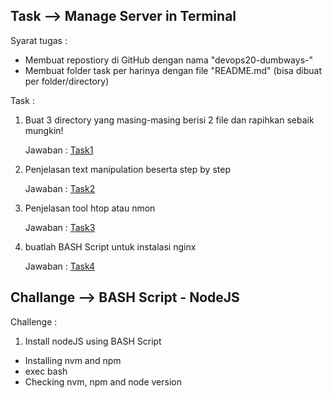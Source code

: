 ## Task --> Manage Server in Terminal

Syarat tugas :
- Membuat repostiory di GitHub dengan nama "devops20-dumbways-<nama>"
- Membuat folder task per harinya dengan file "README.md" (bisa dibuat per folder/directory)

Task :
1. Buat 3 directory yang masing-masing berisi 2 file dan rapihkan sebaik mungkin!

   Jawaban : [Task1](https://github.com/ngurahgdewisnugk/devops20-dumbways-ngurahgedewisnugk/blob/main/stage-1/day4/answer-task.md#task-1)

2. Penjelasan text manipulation beserta step by step

   Jawaban : [Task2](https://github.com/ngurahgdewisnugk/devops20-dumbways-ngurahgedewisnugk/blob/main/stage-1/day4/answer-task.md#task-2)

3. Penjelasan tool htop atau nmon

   Jawaban : [Task3](https://github.com/ngurahgdewisnugk/devops20-dumbways-ngurahgedewisnugk/blob/main/stage-1/day4/answer-task.md#task-3)

4. buatlah BASH Script untuk instalasi nginx

   Jawaban : [Task4](https://github.com/ngurahgdewisnugk/devops20-dumbways-ngurahgedewisnugk/blob/main/stage-1/day4/answer-task.md#task-4)

## Challange --> BASH Script - NodeJS

Challenge :
1. Install nodeJS using BASH Script
- Installing nvm and npm
- exec bash
- Checking nvm, npm and node version
